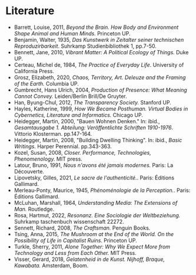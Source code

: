 # Literature

- Barrett, Louise, 2011, *Beyond the Brain. How Body and Environment Shape Animal and Human Minds.* Princeton UP.
- Benjamin, Walter, 1935, *Das Kunstwerk in Zeitalter seiner technischen Reproduzirbarkeit*. Suhrkamp Studienbibliothek 1, pp.7-50.
- Bennett, Jane, 2010, *Vibrant Matter: A Political Ecology of Things.* Duke UP.
- Certeau, Michel de, 1984, *The Practice of Everyday Life*. University of California Press.
- Grosz, Elizabeth, 2020, *Chaos, Territory, Art. Deleuze and the Framing of the Earth.*  Columbia UP.
- Gumbrecht, Hans Ulrich, 2004, *Production of Presence: What Meaning Cannot Convey.* Leiden/Berlin Brill/De Gruyter.
- Han, Byung-Chul, 2012, *The Transparency Society.* Stanford UP. 
- Hayles, Katherine, 1999, *How We Became Posthuman. Virtual Bodies in Cybernetics, Literature and Informatics.* Chicago UP.
- Heidegger, Martin, 2000, "Bauen Wohnen Denken." In: ibid., *Gesamtausgabe 1. Abteilung: Veröffentlichte Schriften 1910-1976*. Vittorio Klosterman. pp.147-164.
- Heidegger, Martin, 2008, "Building Dwelling Thinking". In: ibid., *Basic Writings.* Harper Perennial. pp.343-363.
- Kozel, Susan, 2008, *Closer. Performance, Technologies, Phenomenology.* MIT press.
- Latour, Bruno, 1991, *Nous n'avons été jamais modernes.* Paris: La Découverte.
- Lipovetsky, Gilles, 2021, *Le sacre de l'authenticité.*. Paris: Éditions Gallimard.
- Merleau-Ponty, Maurice, 1945, *Phénoménologie de la Perception.*. Paris: Éditions Gallimard.
- McLuhan, Marshall, 1964, *Understanding Media: The Extensions of Man.*  Routledge.
- Rosa, Hartmut, 2022, *Resonanz. Eine Sociologie der Weltbeziehung.* Suhrkamp taschenbuch wissenschaft 22272.
- Sennett, Richard, 2008, *The Craftsman.* Penguin Books.
- Tsing, Anna, 2015, *The Mushroom at the End of the World. On the Possibility of Life in Capitalist Ruins.* Princeton UP.
- Turkle, Sherry, 2011, *Alone Together: Why We Expect More from Technology and Less from Each Other.* MIT Press.
- Visser, Gerard, 2018, *Gelatenheid in de Kunst. Nijhoff, Braque, Kawabata.* Amsterdam, Boom.